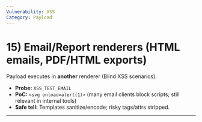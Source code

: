 ```yaml
---
Vulnerability: XSS
Category: Payload
---
```

# 15) **Email/Report renderers** (HTML emails, PDF/HTML exports)

Payload executes in **another** renderer (Blind XSS scenarios).

- **Probe:** `XSS_TEST_EMAIL`
- **PoC:** `<svg onload=alert(1)>` (many email clients block scripts; still relevant in internal tools)
- **Safe tell:** Templates sanitize/encode; risky tags/attrs stripped.

---
